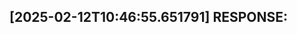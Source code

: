 [2025-02-12T10:46:55.651791] RESPONSE:
--------------------------------------------------------------------------------


